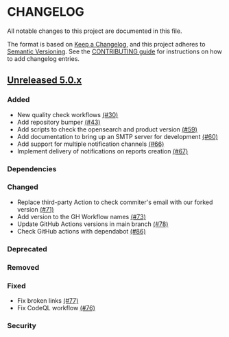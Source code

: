 # CHANGELOG
All notable changes to this project are documented in this file.

The format is based on [Keep a Changelog](https://keepachangelog.com/en/1.0.0/), and this project adheres to [Semantic Versioning](https://semver.org/spec/v2.0.0.html). See the [CONTRIBUTING guide](./CONTRIBUTING.md#Changelog) for instructions on how to add changelog entries.

## [Unreleased 5.0.x]
### Added
- New quality check workflows [(#30)](https://github.com/wazuh/wazuh-indexer-reporting/pull/30)
- Add repository bumper [(#43)](https://github.com/wazuh/wazuh-indexer-plugins/pull/43) 
- Add scripts to check the opensearch and product version [(#59)](https://github.com/wazuh/wazuh-indexer-reporting/pull/59)
- Add documentation to bring up an SMTP server for development [(#60)](https://github.com/wazuh/wazuh-indexer-plugins/pull/60) 
- Add support for multiple notification channels [(#66)](https://github.com/wazuh/wazuh-indexer-reporting/pull/66)
- Implement delivery of notifications on reports creation [(#67)](https://github.com/wazuh/wazuh-indexer-reporting/pull/67)

### Dependencies

### Changed
- Replace third-party Action to check commiter's email with our forked version [(#71)](https://github.com/wazuh/wazuh-indexer-reporting/pull/71)
- Add version to the GH Workflow names [(#73)](https://github.com/wazuh/wazuh-indexer-plugins/pull/73)
- Update GitHub Actions versions in main branch [(#78)](https://github.com/wazuh/wazuh-indexer-reporting/pull/78)
- Check GitHub actions with dependabot [(#86)](https://github.com/wazuh/wazuh-indexer-plugins/pull/86)

### Deprecated

### Removed

### Fixed
- Fix broken links [(#77)](https://github.com/wazuh/wazuh-indexer-reporting/pull/77)
- Fix CodeQL workflow [(#76)](https://github.com/wazuh/wazuh-indexer-reporting/pull/76)

### Security

[Unreleased 5.0.x]: https://github.com/wazuh/wazuh-indexer/compare/main...main
